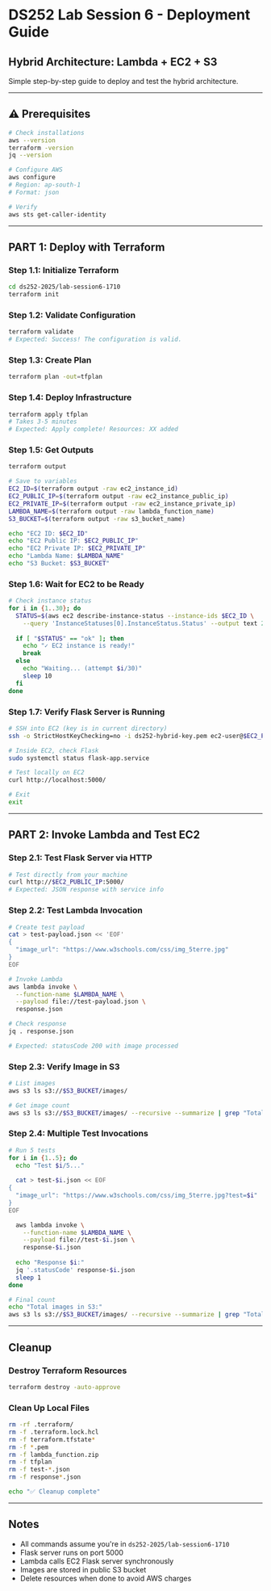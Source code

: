 # DS252 Lab Session 6 - Deployment Guide

## Hybrid Architecture: Lambda + EC2 + S3

Simple step-by-step guide to deploy and test the hybrid architecture.

---

## ⚠️ Prerequisites

```bash
# Check installations
aws --version
terraform -version
jq --version

# Configure AWS
aws configure
# Region: ap-south-1
# Format: json

# Verify
aws sts get-caller-identity
```

---

## PART 1: Deploy with Terraform

### Step 1.1: Initialize Terraform
```bash
cd ds252-2025/lab-session6-1710
terraform init
```

### Step 1.2: Validate Configuration
```bash
terraform validate
# Expected: Success! The configuration is valid.
```

### Step 1.3: Create Plan
```bash
terraform plan -out=tfplan
```

### Step 1.4: Deploy Infrastructure
```bash
terraform apply tfplan
# Takes 3-5 minutes
# Expected: Apply complete! Resources: XX added
```

### Step 1.5: Get Outputs
```bash
terraform output

# Save to variables
EC2_ID=$(terraform output -raw ec2_instance_id)
EC2_PUBLIC_IP=$(terraform output -raw ec2_instance_public_ip)
EC2_PRIVATE_IP=$(terraform output -raw ec2_instance_private_ip)
LAMBDA_NAME=$(terraform output -raw lambda_function_name)
S3_BUCKET=$(terraform output -raw s3_bucket_name)

echo "EC2 ID: $EC2_ID"
echo "EC2 Public IP: $EC2_PUBLIC_IP"
echo "EC2 Private IP: $EC2_PRIVATE_IP"
echo "Lambda Name: $LAMBDA_NAME"
echo "S3 Bucket: $S3_BUCKET"
```

### Step 1.6: Wait for EC2 to be Ready
```bash
# Check instance status
for i in {1..30}; do
  STATUS=$(aws ec2 describe-instance-status --instance-ids $EC2_ID \
    --query 'InstanceStatuses[0].InstanceStatus.Status' --output text 2>/dev/null)
  
  if [ "$STATUS" == "ok" ]; then
    echo "✓ EC2 instance is ready!"
    break
  else
    echo "Waiting... (attempt $i/30)"
    sleep 10
  fi
done
```

### Step 1.7: Verify Flask Server is Running
```bash
# SSH into EC2 (key is in current directory)
ssh -o StrictHostKeyChecking=no -i ds252-hybrid-key.pem ec2-user@$EC2_PUBLIC_IP

# Inside EC2, check Flask
sudo systemctl status flask-app.service

# Test locally on EC2
curl http://localhost:5000/

# Exit
exit
```

---

## PART 2: Invoke Lambda and Test EC2

### Step 2.1: Test Flask Server via HTTP
```bash
# Test directly from your machine
curl http://$EC2_PUBLIC_IP:5000/
# Expected: JSON response with service info
```

### Step 2.2: Test Lambda Invocation
```bash
# Create test payload
cat > test-payload.json << 'EOF'
{
  "image_url": "https://www.w3schools.com/css/img_5terre.jpg"
}
EOF

# Invoke Lambda
aws lambda invoke \
  --function-name $LAMBDA_NAME \
  --payload file://test-payload.json \
  response.json

# Check response
jq . response.json

# Expected: statusCode 200 with image processed
```

### Step 2.3: Verify Image in S3
```bash
# List images
aws s3 ls s3://$S3_BUCKET/images/

# Get image count
aws s3 ls s3://$S3_BUCKET/images/ --recursive --summarize | grep "Total Objects:"
```

### Step 2.4: Multiple Test Invocations
```bash
# Run 5 tests
for i in {1..5}; do
  echo "Test $i/5..."
  
  cat > test-$i.json << EOF
{
  "image_url": "https://www.w3schools.com/css/img_5terre.jpg?test=$i"
}
EOF

  aws lambda invoke \
    --function-name $LAMBDA_NAME \
    --payload file://test-$i.json \
    response-$i.json
  
  echo "Response $i:"
  jq '.statusCode' response-$i.json
  sleep 1
done

# Final count
echo "Total images in S3:"
aws s3 ls s3://$S3_BUCKET/images/ --recursive --summarize | grep "Total Objects:"
```

---

## Cleanup

### Destroy Terraform Resources
```bash
terraform destroy -auto-approve
```

### Clean Up Local Files
```bash
rm -rf .terraform/
rm -f .terraform.lock.hcl
rm -f terraform.tfstate*
rm -f *.pem
rm -f lambda_function.zip
rm -f tfplan
rm -f test-*.json
rm -f response*.json

echo "✅ Cleanup complete"
```

---

## Notes

- All commands assume you're in `ds252-2025/lab-session6-1710`
- Flask server runs on port 5000
- Lambda calls EC2 Flask server synchronously
- Images are stored in public S3 bucket
- Delete resources when done to avoid AWS charges
